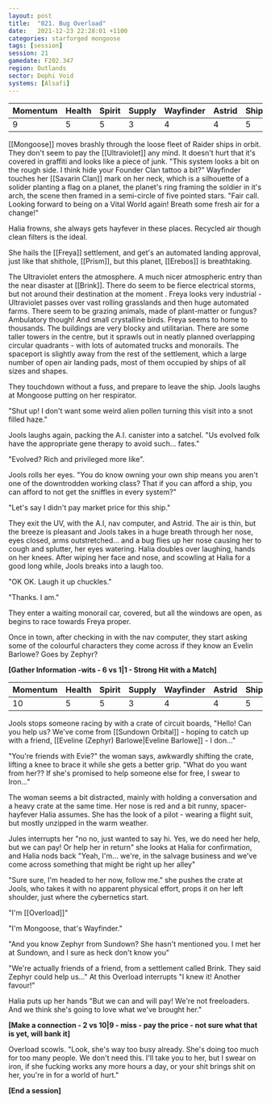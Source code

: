 ```yaml
---
layout: post
title:  "021. Bug Overload"
date:   2021-12-23 22:28:01 +1100
categories: starforged mongoose
tags: [session]
session: 21
gamedate: F202.347
region: Outlands
sector: Dephi Void
systems: [Alsafi]
---
```


| Momentum | Health | Spirit | Supply | Wayfinder | Astrid | Ship |
|---------|--------|--------|--------|-----------|--------|-----|
| 9 | 5 | 5 | 3 | 4 | 4 | 5 |

[[Mongoose]] moves brashly through the loose fleet of Raider ships in orbit. They don't seem to pay the [[Ultraviolet]] any mind. It doesn't hurt that it's covered in graffiti and looks like a piece of junk. "This system looks a bit on the rough side. I think hide your Founder Clan tattoo a bit?"
Wayfinder touches her [[Savarin Clan]] mark on her neck, which is a silhouette of a solider planting a flag on a planet, the planet's ring framing the soldier in it's arch, the scene then framed in a semi-circle of five pointed stars. "Fair call. Looking forward to being on a Vital World again! Breath some fresh air for a change!"

Halia frowns, she always gets hayfever in these places. Recycled air though clean filters is the ideal.

She hails the [[Freya]] settlement, and get's an automated landing approval, just like that shithole, [[Prism]], but this planet, [[Erebos]] is breathtaking.

The Ultraviolet enters the atmosphere. A much nicer atmospheric entry than the near disaster at [[Brink]]. There do seem to be fierce electrical storms, but not around their destination at the moment . Freya looks very industrial - Ultraviolet passes over vast rolling grasslands and then huge automated farms. There seem to be grazing animals, made of plant-matter or fungus? Ambulatory though! And small crystalline birds. Freya seems to home to thousands. The buildings are very blocky and utilitarian. There are some taller towers in the centre, but it sprawls out in neatly planned overlapping circular quadrants - with lots of automated trucks and monorails. The spaceport is slightly away from the rest of the settlement, which a large number of open air landing pads, most of them occupied by ships of all sizes and shapes. 

They touchdown without a fuss, and prepare to leave the ship. Jools laughs at Mongoose putting on her respirator.

"Shut up! I don't want some weird alien pollen turning this visit into a snot filled haze."

Jools laughs again, packing the A.I. canister into a satchel. "Us evolved folk have the appropriate gene therapy to avoid such... fates."

"Evolved? Rich and privileged more like". 

Jools rolls her eyes. "You do know owning your own ship means you aren't one of the downtrodden working class? That if you can afford a ship, you can afford to not get the sniffles in every system?"

"Let's say I didn't pay market price for this ship."

They exit the UV, with the A.I, nav computer, and Astrid. The air is thin, but the breeze is pleasant and Jools takes in a huge breath through her nose, eyes closed, arms outstretched... and a bug flies up her nose causing her to cough and splutter, her eyes watering. Halia doubles over laughing, hands on her knees. After wiping her face and nose, and scowling at Halia for a good long while, Jools breaks into a laugh too.

"OK OK. Laugh it up chuckles."

"Thanks. I am."

They enter a waiting monorail car, covered, but all the windows are open, as begins to race towards Freya proper.

Once in town, after checking in with the nav computer, they start asking some of the colourful characters they come across if they know an Evelin Barlowe? Goes by Zephyr?

**[Gather Information -wits - 6 vs 1|1 - Strong Hit with a Match]**

Momentum | Health | Spirit | Supply | Wayfinder | Astrid | Ship
---------|--------|--------|--------|-----------|--------|-----
10 | 5 | 5 | 3 | 4 | 4 | 5

Jools stops someone racing by with a crate of circuit boards, "Hello! Can you help us? We've come from [[Sundown Orbital]] - hoping to catch up with a friend, [[Eveline (Zephyr) Barlowe|Eveline Barlowe]] - I don..."

"You're friends with Evie?" the woman says, awkwardly shifting the crate, lifting a knee to brace it while she gets a better grip. "What do you want from her?? If she's promised to help someone else for free,  I swear to Iron..."

The woman seems a bit distracted, mainly with holding a conversation and a heavy crate at the same time. Her nose is red and a bit runny, spacer-hayfever Halia assumes. She has the look of a pilot - wearing a flight suit, but mostly unzipped in the warm weather.

Jules interrupts her "no no, just wanted to say hi. Yes, we do need her help, but we can pay! Or help her in return" she looks at Halia for confirmation, and Halia nods back "Yeah, I'm... we're,  in the salvage business and we've come across something that might be right up her alley"

"Sure sure, I'm headed to her now, follow me." she pushes the crate at Jools, who takes it with no apparent physical effort, props it on her left shoulder, just where the cybernetics start.

"I'm [[Overload]]"

"I'm Mongoose, that's Wayfinder."

"And you know Zephyr from Sundown? She hasn't mentioned you. I met her at Sundown, and I sure as heck don't know you"

"We're actually friends of a friend, from a settlement called Brink. They said Zephyr could help us..." At this Overload interrupts "I knew it! Another favour!"

Halia puts up her hands "But we can and will pay! We're not freeloaders. And we think she's going to love what we've brought her."

**[Make a connection - 2 vs 10|9 - miss - pay the price - not sure what that is yet, will bank it]**

Overload scowls. "Look, she's way too busy already. She's doing too much for too many people. We don't need this. I'll take you to her, but I swear on iron, if she fucking works any more hours a day, or your shit brings shit on her, you're in for a world of hurt."

**[End a session]**


